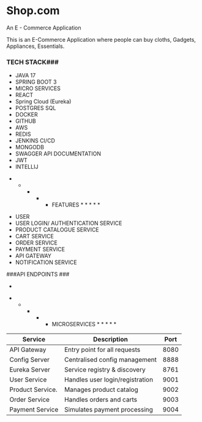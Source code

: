 # Shop.com
An E - Commerce Application


This is an E-Commerce Application where people can buy cloths, Gadgets, Appliances, Essentials.



### TECH STACK### 

- JAVA 17
- SPRING BOOT 3
- MICRO SERVICES  
- REACT
- Spring Cloud (Eureka)
- POSTGRES SQL
- DOCKER 
- GITHUB
- AWS
- REDIS
- JENKINS CI/CD
- MONGODB
- SWAGGER API DOCUMENTATION
- JWT
- INTELLIJ

* * * * * FEATURES * * * * *

- USER
- USER LOGIN/ AUTHENTICATION SERVICE 
- PRODUCT CATALOGUE SERVICE
- CART SERVICE
- ORDER SERVICE 
- PAYMENT SERVICE
- API GATEWAY
- NOTIFICATION SERVICE 


###API ENDPOINTS ### 

- 



* * * * * MICROSERVICES * * * * *


| Service                    | Description                         | Port |
|----------------------------|-------------------------------------|------|
| API Gateway                | Entry point for all requests        | 8080 |
| Config Server              | Centralised config management       | 8888 |
| Eureka Server              | Service registry & discovery        | 8761 |
| User Service               | Handles user login/registration     | 9001 |
| Product Service.           | Manages product catalog             | 9002 |
| Order Service              | Handles orders and carts            | 9003 |
| Payment Service            | Simulates payment processing        | 9004 |
